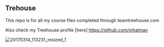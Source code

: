 ## Trehouse

This repo is for all my course files completed through teamtreehouse.com

Also check my Treehouse profile [here] https://github.com/mhalman

![20170314_113231_resized_1](https://user-images.githubusercontent.com/8141170/27034705-a0c525ca-4f76-11e7-8741-acf33dd08411.jpg)
